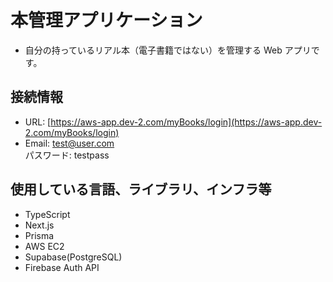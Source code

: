# 本管理アプリケーション

- 自分の持っているリアル本（電子書籍ではない）を管理する Web アプリです。

## 接続情報

- URL: [https://aws-app.dev-2.com/myBooks/login](https://aws-app.dev-2.com/myBooks/login)
- Email: test@user.com<br>
  パスワード: testpass

## 使用している言語、ライブラリ、インフラ等

- TypeScript
- Next.js
- Prisma
- AWS EC2
- Supabase(PostgreSQL)
- Firebase Auth API
